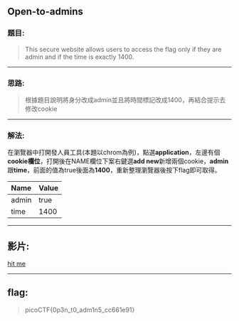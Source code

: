 ## Open-to-admins
### 題目:
>This secure website allows users to access the flag only if they are admin and if the time is exactly 1400.
***
### 思路:
>根據題目說明將身分改成admin並且將時間標記改成1400，再結合提示去修改cookie
***
### 解法:
在瀏覽器中打開發人員工具(本題以chrom為例)，點選**application**，左邊有個**cookie欄位**，打開後在NAME欄位下案右鍵選**add new**新增兩個cookie，**admin**跟**time**，前面的值為true後面為**1400**，重新整理瀏覽器後按下flag即可取得。

|Name|Value|
|:-----|:-----|
|admin|true|
|time|1400|
***
## 影片:
[hit me](https://youtu.be/n228SS-ZOlE)
***
## flag:
>picoCTF{0p3n_t0_adm1n5_cc661e91}